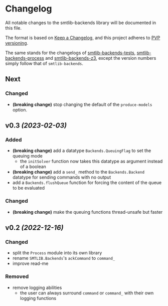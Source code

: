 # Changelog

All notable changes to the smtlib-backends library will be documented in this
file.

The format is based on [Keep a Changelog](https://keepachangelog.com/en/1.0.0/),
and this project adheres to [PVP versioning](https://pvp.haskell.org/).

The same stands for the changelogs of
[smtlib-backends-tests](smtlib-backends-tests/CHANGELOG.md),
[smtlib-backends-process](smtlib-backends-process/CHANGELOG.md) and
[smtlib-backends-z3](smtlib-backends-z3/CHANGELOG.md), except the version
numbers simply follow that of `smtlib-backends`.

## Next

### Changed

- **(breaking change)** stop changing the default of the `produce-models` option.

## v0.3 _(2023-02-03)_

### Added
- **(breaking change)** add a datatype `Backends.QueuingFlag` to set the queuing
  mode
  - the `initSolver` function now takes this datatype as argument instead of a
    boolean
- **(breaking change)** add a `send_` method to the `Backends.Backend` datatype
  for sending commands with no output
- add a `Backends.flushQueue` function for forcing the content of the queue to
  be evaluated

### Changed
- **(breaking change)** make the queuing functions thread-unsafe but faster

## v0.2 _(2022-12-16)_

### Changed
- split the `Process` module into its own library
- rename `SMTLIB.Backends`'s `ackCommand` to `command_`
- improve read-me

### Removed
- remove logging abilities
  - the user can always surround `command` or `command_` with their own logging
    functions
